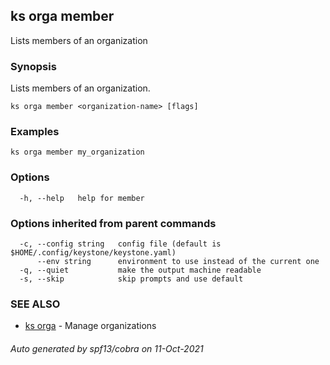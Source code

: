 ## ks orga member

Lists members of an organization

### Synopsis

Lists members of an organization.


```
ks orga member <organization-name> [flags]
```

### Examples

```
ks orga member my_organization
```

### Options

```
  -h, --help   help for member
```

### Options inherited from parent commands

```
  -c, --config string   config file (default is $HOME/.config/keystone/keystone.yaml)
      --env string      environment to use instead of the current one
  -q, --quiet           make the output machine readable
  -s, --skip            skip prompts and use default
```

### SEE ALSO

* [ks orga](ks_orga.md)	 - Manage organizations

###### Auto generated by spf13/cobra on 11-Oct-2021
